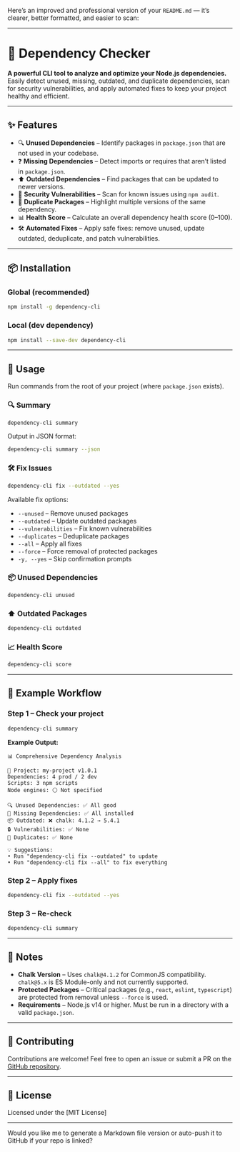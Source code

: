 Here’s an improved and professional version of your `README.md` — it’s clearer, better formatted, and easier to scan:

---

# 🧩 Dependency Checker

**A powerful CLI tool to analyze and optimize your Node.js dependencies.**
Easily detect unused, missing, outdated, and duplicate dependencies, scan for security vulnerabilities, and apply automated fixes to keep your project healthy and efficient.

---

## ✨ Features

* 🔍 **Unused Dependencies** – Identify packages in `package.json` that are not used in your codebase.
* ❓ **Missing Dependencies** – Detect imports or requires that aren’t listed in `package.json`.
* ⬆️ **Outdated Dependencies** – Find packages that can be updated to newer versions.
* 🔐 **Security Vulnerabilities** – Scan for known issues using `npm audit`.
* 🧬 **Duplicate Packages** – Highlight multiple versions of the same dependency.
* 📊 **Health Score** – Calculate an overall dependency health score (0–100).
* 🛠️ **Automated Fixes** – Apply safe fixes: remove unused, update outdated, deduplicate, and patch vulnerabilities.

---

## 📦 Installation

### Global (recommended)

```bash
npm install -g dependency-cli
```

### Local (dev dependency)

```bash
npm install --save-dev dependency-cli
```

---

## 🚀 Usage

Run commands from the root of your project (where `package.json` exists).

### 🔍 Summary

```bash
dependency-cli summary
```

Output in JSON format:

```bash
dependency-cli summary --json
```

### 🛠 Fix Issues

```bash
dependency-cli fix --outdated --yes
```

Available fix options:

* `--unused` – Remove unused packages
* `--outdated` – Update outdated packages
* `--vulnerabilities` – Fix known vulnerabilities
* `--duplicates` – Deduplicate packages
* `--all` – Apply all fixes
* `--force` – Force removal of protected packages
* `-y, --yes` – Skip confirmation prompts

### 📦 Unused Dependencies

```bash
dependency-cli unused
```

### ⬆️ Outdated Packages

```bash
dependency-cli outdated
```

### 📈 Health Score

```bash
dependency-cli score
```

---

## 🧪 Example Workflow

### Step 1 – Check your project

```bash
dependency-cli summary
```

**Example Output:**

```
📊 Comprehensive Dependency Analysis

🚀 Project: my-project v1.0.1
Dependencies: 4 prod / 2 dev
Scripts: 3 npm scripts
Node engines: ⚪ Not specified

🔍 Unused Dependencies: ✅ All good  
🔗 Missing Dependencies: ✅ All installed  
📦 Outdated: ❌ chalk: 4.1.2 → 5.4.1  
🔒 Vulnerabilities: ✅ None  
🔁 Duplicates: ✅ None  

💡 Suggestions:
• Run "dependency-cli fix --outdated" to update
• Run "dependency-cli fix --all" to fix everything
```

### Step 2 – Apply fixes

```bash
dependency-cli fix --outdated --yes
```

### Step 3 – Re-check

```bash
dependency-cli summary
```

---

## 📌 Notes

* **Chalk Version** – Uses `chalk@4.1.2` for CommonJS compatibility. `chalk@5.x` is ES Module-only and not currently supported.
* **Protected Packages** – Critical packages (e.g., `react`, `eslint`, `typescript`) are protected from removal unless `--force` is used.
* **Requirements** – Node.js v14 or higher. Must be run in a directory with a valid `package.json`.

---

## 🤝 Contributing

Contributions are welcome!
Feel free to open an issue or submit a PR on the [GitHub repository](https://github.com/your-username/dependency-cli).

---

## 📄 License

Licensed under the [MIT License] 

---

Would you like me to generate a Markdown file version or auto-push it to GitHub if your repo is linked?
